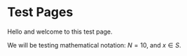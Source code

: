 # Test Pages

Hello and welcome to this test page.

We will be testing mathematical notation:
$N=10$, and $x \in S$.
